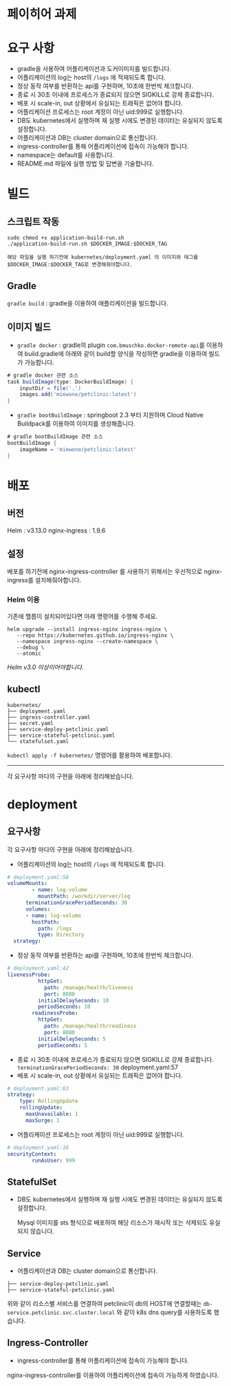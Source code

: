 # 페이히어 과제

# 요구 사항

- gradle을 사용하여 어플리케이션과 도커이미지를 빌드합니다.
- 어플리케이션의 log는 host의 `/logs` 에 적재되도록 합니다.
- 정상 동작 여부를 반환하는 api를 구현하며, 10초에 한번씩 체크합니다.
- 종료 시 30초 이내에 프로세스가 종료되지 않으면 SIGKILL로 강제 종료합니다.
- 배포 시 scale-in, out 상황에서 유실되는 트래픽은 없어야 합니다.
- 어플리케이션 프로세스는 root 계정이 아닌 uid:999로 실행합니다.
- DB도 kubernetes에서 실행하며 재 실행 시에도 변경된 데이터는 유실되지 않도록 설정합니다.
- 어플리케이션과 DB는 cluster domain으로 통신합니다.
- ingress-controller를 통해 어플리케이션에 접속이 가능해야 합니다.
- namespace는 default를 사용합니다.
- README.md 파일에 실행 방법 및 답변을 기술합니다.



# 빌드
## 스크립트 작동
```shell
sudo chmod +x application-build-run.sh
./application-build-run.sh $DOCKER_IMAGE:$DOCKER_TAG

해당 파일을 실행 하기전에 kubernetes/deployment.yaml 의 이미지와 태그를 $DOCKER_IMAGE:$DOCKER_TAG로 변경해줘야합니다.
```

## Gradle
`gradle build`  : gradle을 이용하여 애플리케이션을 빌드합니다.
## 이미지 빌드
- `gradle docker` : gradle의 plugin `com.bmuschko.docker-remote-api`를 이용하여 build.gradle에 아래와 같이 build할 양식을 작성하면 gradle을 이용하여 빌드가 가능합니다.

```gradle
# gradle docker 관련 소스
task buildImage(type: DockerBuildImage) {
    inputDir = file('.')
    images.add('miewone/petclinic:latest')
}
```
- `gradle bootBuildImage` : springboot 2.3 부터 지원하며 Cloud Native Buildpack를 이용하여 이미지를 생성해줍니다.

```gradle
# gradle bootBuildImage 관련 소스
bootBuildImage {
    imageName = 'miewone/petclinic:latest'
}

```

# 배포
## 버전
Helm : v3.13.0
nginx-ingress : 1.9.6

## 설정
배포를 하기전에 nginx-ingress-controller 를 사용하기 위해서는 우선적으로 nginx-ingress를 설치해줘야합니다.

### Helm 이용

기존에 헬름이 설치되어있다면 아래 명령어를 수행해 주세요.
```
helm upgrade --install ingress-nginx ingress-nginx \
   --repo https://kubernetes.github.io/ingress-nginx \
   --namespace ingress-nginx --create-namespace \
   --debug \
   --atomic
```

*Helm v3.0 이상이어야합니다.*


## kubectl
```
kubernetes/
├── deployment.yaml
├── ingress-controller.yaml
├── secret.yaml
├── service-deploy-petclinic.yaml
├── service-stateful-petclinic.yaml
└── statefulset.yaml
```
`kubectl apply -f kubernetes/` 명령어를 활용하여 배포합니다.



---

각 요구사항 마다의 구현을 아래에 정리해놨습니다.

# deployment

## 요구사항
각 요구사항 마다의 구현을 아래에 정리해놨습니다.

- 어플리케이션의 log는 host의 `/logs` 에 적재되도록 합니다.
```yaml
# deployment.yaml:58
volumeMounts:
        - name: log-volume
          mountPath: /workdir/server/log
      terminationGracePeriodSeconds: 30
      volumes:
      - name: log-volume
        hostPath:
          path: /logs
          type: Directory
  strategy:
```
- 정상 동작 여부를 반환하는 api를 구현하며, 10초에 한번씩 체크합니다.
``` yaml
# deployment.yaml:42
livenessProbe:
          httpGet:
            path: /manage/health/liveness
            port: 8080
          initialDelaySeconds: 10
          periodSeconds: 10
        readinessProbe:
          httpGet:
            path: /manage/health/readiness
            port: 8080
          initialDelaySeconds: 5
          periodSeconds: 5
```
- 종료 시 30초 이내에 프로세스가 종료되지 않으면 SIGKILL로 강제 종료합니다.
`terminationGracePeriodSeconds: 30` deployment.yaml:57
- 배포 시 scale-in, out 상황에서 유실되는 트래픽은 없어야 합니다.
```yaml
# deployment.yaml:63
strategy:
    type: RollingUpdate
    rollingUpdate:
      maxUnavailable: 1
      maxSurge: 1
```
- 어플리케이션 프로세스는 root 계정이 아닌 uid:999로 실행합니다.
``` yaml
# deployment.yaml:16
securityContext:
        runAsUser: 999 
```

## StatefulSet

- DB도 kubernetes에서 실행하며 재 실행 시에도 변경된 데이터는 유실되지 않도록 설정합니다.

    Mysql 이미지를 sts 형식으로 배포하여 해당 리소스가 재시작 또는 삭제되도 유실되지 않습니다.

## Service

- 어플리케이션과 DB는 cluster domain으로 통신합니다.

``` text
├── service-deploy-petclinic.yaml
├── service-stateful-petclinic.yaml
```
위와 같이 리소스별 서비스를 연결하여 petclinic이 db의 HOST에 연결할때는 `db-service.petclinic.svc.cluster.local` 와 같이 k8s dns query를 사용하도록 했습니다.

## Ingress-Controller

- ingress-controller를 통해 어플리케이션에 접속이 가능해야 합니다.

nginx-ingress-controller를 이용하여 어플리케이션에 접속이 가능하게 하였습니다.
